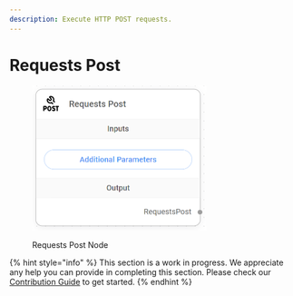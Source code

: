 ```yaml
---
description: Execute HTTP POST requests.
---
```


# Requests Post

<figure><img src="../../../.gitbook/assets/image (7).png" alt="" width="307"><figcaption><p>Requests Post Node</p></figcaption></figure>

{% hint style="info" %}
This section is a work in progress. We appreciate any help you can provide in completing this section. Please check our [Contribution Guide](https://toi500.gitbook.io/flowise-docs/\~/changes/8jXR0fgKTRRTOfbueBkZ/contributing) to get started.
{% endhint %}
